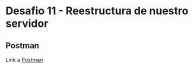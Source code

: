 # Desafio 11 - Reestructura de nuestro servidor

## Postman

Link a [Postman](https://documenter.getpostman.com/view/27127581/2s93sdZBu3)
